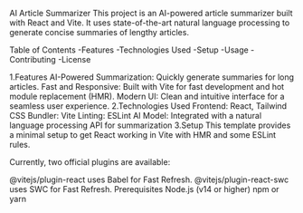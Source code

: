 AI Article Summarizer
This project is an AI-powered article summarizer built with React and Vite. It uses state-of-the-art natural language processing to generate concise summaries of lengthy articles.

Table of Contents
-Features
-Technologies Used
-Setup
-Usage
-Contributing
-License

1.Features
AI-Powered Summarization: Quickly generate summaries for long articles.
Fast and Responsive: Built with Vite for fast development and hot module replacement (HMR).
Modern UI: Clean and intuitive interface for a seamless user experience.
2.Technologies Used
Frontend: React, Tailwind CSS
Bundler: Vite
Linting: ESLint
AI Model: Integrated with a natural language processing API for summarization
3.Setup
This template provides a minimal setup to get React working in Vite with HMR and some ESLint rules.

Currently, two official plugins are available:

@vitejs/plugin-react uses Babel for Fast Refresh.
@vitejs/plugin-react-swc uses SWC for Fast Refresh.
Prerequisites
Node.js (v14 or higher)
npm or yarn
